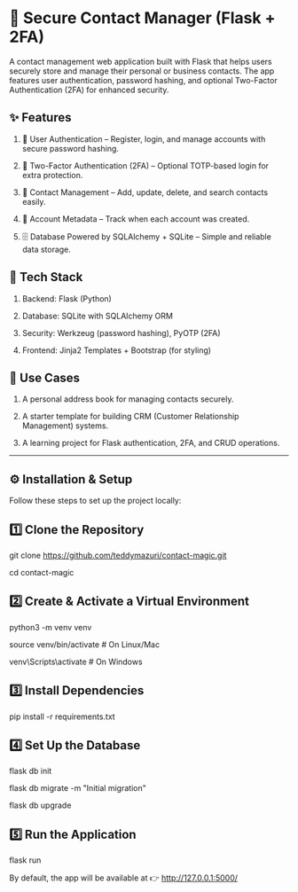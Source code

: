 📇 Secure Contact Manager (Flask + 2FA)
========================================

A contact management web application built with Flask that helps users securely store and manage their personal or business contacts. The app features user authentication, password hashing, and optional Two-Factor Authentication (2FA) for enhanced security.

✨ Features
------------

1. 🔐 User Authentication – Register, login, and manage accounts with secure password hashing.

2. 🔑 Two-Factor Authentication (2FA) – Optional TOTP-based login for extra protection.

3. 📇 Contact Management – Add, update, delete, and search contacts easily.

4. 📅 Account Metadata – Track when each account was created.

5. 🗄️ Database Powered by SQLAlchemy + SQLite – Simple and reliable data storage.


🚀 Tech Stack
--------------

1. Backend: Flask (Python)

2. Database: SQLite with SQLAlchemy ORM

3. Security: Werkzeug (password hashing), PyOTP (2FA)

4. Frontend: Jinja2 Templates + Bootstrap (for styling)


🎯 Use Cases
-------------

1. A personal address book for managing contacts securely.

2. A starter template for building CRM (Customer Relationship Management) systems.

3. A learning project for Flask authentication, 2FA, and CRUD operations.


------------------------
⚙️ Installation & Setup
------------------------

Follow these steps to set up the project locally:

1️⃣ Clone the Repository
-----------------------
git clone https://github.com/teddymazuri/contact-magic.git

cd contact-magic

2️⃣ Create & Activate a Virtual Environment
------------------------------------------
python3 -m venv venv

source venv/bin/activate   # On Linux/Mac

venv\Scripts\activate      # On Windows

3️⃣ Install Dependencies
-----------------------
pip install -r requirements.txt

4️⃣ Set Up the Database
----------------------
flask db init

flask db migrate -m "Initial migration"

flask db upgrade

5️⃣ Run the Application
----------------------
flask run


By default, the app will be available at 👉 http://127.0.0.1:5000/

